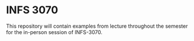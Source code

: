 # INFS 3070

This repository will contain examples from lecture throughout the semester for the in-person session of INFS-3070.